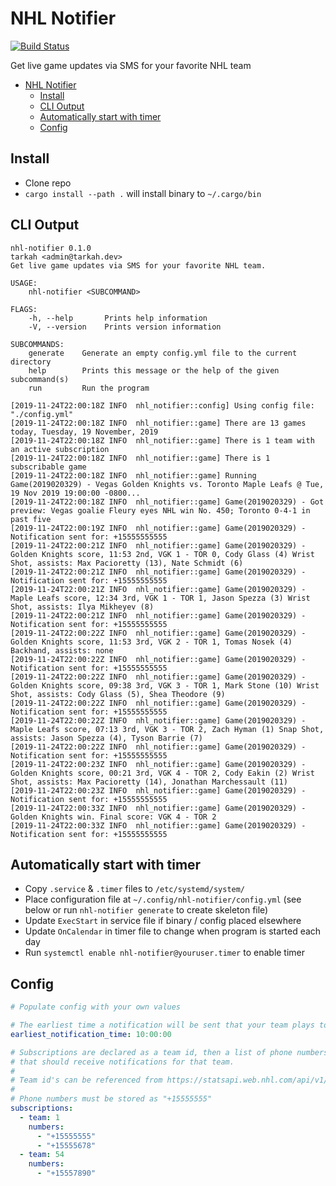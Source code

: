 # NHL Notifier
[![Build Status](https://dev.azure.com/tarkah/nhl-notifier/_apis/build/status/tarkah.nhl-notifier?branchName=master)](https://dev.azure.com/tarkah/nhl-notifier/_build/latest?definitionId=1&branchName=master)

Get live game updates via SMS for your favorite NHL team

- [NHL Notifier](#nhl-notifier)
  - [Install](#install)
  - [CLI Output](#cli-output)
  - [Automatically start with timer](#automatically-start-with-timer)
  - [Config](#config)


## Install

- Clone repo
- `cargo install --path .` will install binary to `~/.cargo/bin`

## CLI Output

```
nhl-notifier 0.1.0
tarkah <admin@tarkah.dev>
Get live game updates via SMS for your favorite NHL team.

USAGE:
    nhl-notifier <SUBCOMMAND>

FLAGS:
    -h, --help       Prints help information
    -V, --version    Prints version information

SUBCOMMANDS:
    generate    Generate an empty config.yml file to the current directory
    help        Prints this message or the help of the given subcommand(s)
    run         Run the program
```

```
[2019-11-24T22:00:18Z INFO  nhl_notifier::config] Using config file: "./config.yml"
[2019-11-24T22:00:18Z INFO  nhl_notifier::game] There are 13 games today, Tuesday, 19 November, 2019
[2019-11-24T22:00:18Z INFO  nhl_notifier::game] There is 1 team with an active subscription
[2019-11-24T22:00:18Z INFO  nhl_notifier::game] There is 1 subscribable game
[2019-11-24T22:00:18Z INFO  nhl_notifier::game] Running Game(2019020329) - Vegas Golden Knights vs. Toronto Maple Leafs @ Tue, 19 Nov 2019 19:00:00 -0800...
[2019-11-24T22:00:18Z INFO  nhl_notifier::game] Game(2019020329) - Got preview: Vegas goalie Fleury eyes NHL win No. 450; Toronto 0-4-1 in past five
[2019-11-24T22:00:19Z INFO  nhl_notifier::game] Game(2019020329) - Notification sent for: +15555555555
[2019-11-24T22:00:21Z INFO  nhl_notifier::game] Game(2019020329) - Golden Knights score, 11:53 2nd, VGK 1 - TOR 0, Cody Glass (4) Wrist Shot, assists: Max Pacioretty (13), Nate Schmidt (6)
[2019-11-24T22:00:21Z INFO  nhl_notifier::game] Game(2019020329) - Notification sent for: +15555555555
[2019-11-24T22:00:21Z INFO  nhl_notifier::game] Game(2019020329) - Maple Leafs score, 12:34 3rd, VGK 1 - TOR 1, Jason Spezza (3) Wrist Shot, assists: Ilya Mikheyev (8)
[2019-11-24T22:00:21Z INFO  nhl_notifier::game] Game(2019020329) - Notification sent for: +15555555555
[2019-11-24T22:00:22Z INFO  nhl_notifier::game] Game(2019020329) - Golden Knights score, 11:53 3rd, VGK 2 - TOR 1, Tomas Nosek (4) Backhand, assists: none
[2019-11-24T22:00:22Z INFO  nhl_notifier::game] Game(2019020329) - Notification sent for: +15555555555
[2019-11-24T22:00:22Z INFO  nhl_notifier::game] Game(2019020329) - Golden Knights score, 09:38 3rd, VGK 3 - TOR 1, Mark Stone (10) Wrist Shot, assists: Cody Glass (5), Shea Theodore (9)
[2019-11-24T22:00:22Z INFO  nhl_notifier::game] Game(2019020329) - Notification sent for: +15555555555
[2019-11-24T22:00:22Z INFO  nhl_notifier::game] Game(2019020329) - Maple Leafs score, 07:13 3rd, VGK 3 - TOR 2, Zach Hyman (1) Snap Shot, assists: Jason Spezza (4), Tyson Barrie (7)
[2019-11-24T22:00:22Z INFO  nhl_notifier::game] Game(2019020329) - Notification sent for: +15555555555
[2019-11-24T22:00:23Z INFO  nhl_notifier::game] Game(2019020329) - Golden Knights score, 00:21 3rd, VGK 4 - TOR 2, Cody Eakin (2) Wrist Shot, assists: Max Pacioretty (14), Jonathan Marchessault (11)
[2019-11-24T22:00:23Z INFO  nhl_notifier::game] Game(2019020329) - Notification sent for: +15555555555
[2019-11-24T22:00:33Z INFO  nhl_notifier::game] Game(2019020329) - Golden Knights win. Final score: VGK 4 - TOR 2
[2019-11-24T22:00:33Z INFO  nhl_notifier::game] Game(2019020329) - Notification sent for: +15555555555
```

## Automatically start with timer

- Copy `.service` & `.timer` files to `/etc/systemd/system/`
- Place configuration file at `~/.config/nhl-notifier/config.yml` (see below or run `nhl-notifier generate` to create skeleton file)
- Update `ExecStart` in service file if binary / config placed elsewhere
- Update `OnCalendar` in timer file to change when program is started each day
- Run `systemctl enable nhl-notifier@youruser.timer` to enable timer

## Config

```yaml
# Populate config with your own values

# The earliest time a notification will be sent that your team plays today: HH:MM:SS
earliest_notification_time: 10:00:00

# Subscriptions are declared as a team id, then a list of phone numbers
# that should receive notifications for that team.
#
# Team id's can be referenced from https://statsapi.web.nhl.com/api/v1/teams
#
# Phone numbers must be stored as "+15555555"
subscriptions:
  - team: 1
    numbers:
      - "+15555555"
      - "+15555678"
  - team: 54
    numbers:
      - "+15557890"
```
